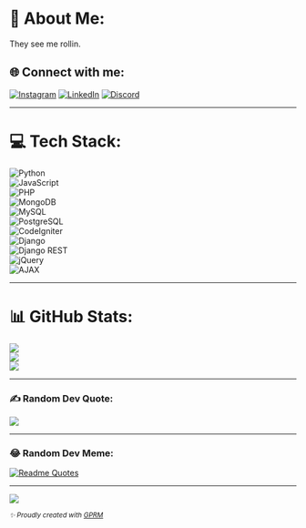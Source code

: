 # 💫 About Me:
They see me rollin.

## 🌐 Connect with me:
[![Instagram](https://img.shields.io/badge/Instagram-%23E4405F.svg?logo=Instagram&logoColor=white)](https://instagram.com/_miunin) 
[![LinkedIn](https://img.shields.io/badge/LinkedIn-%230077B5.svg?logo=linkedin&logoColor=white)](https://linkedin.com/in/nikesh-shrestha-519852289) 
[![Discord](https://img.shields.io/badge/Discord-%235865F2.svg?logo=discord&logoColor=white)](https://discord.gg/PgRkwkeC)

---

# 💻 Tech Stack:
![Python](https://img.shields.io/badge/Python-3670A0?style=flat&logo=python&logoColor=ffdd54)  
![JavaScript](https://img.shields.io/badge/JavaScript-%23323330.svg?style=flat&logo=javascript&logoColor=%23F7DF1E)  
![PHP](https://img.shields.io/badge/PHP-%23777BB4.svg?style=flat&logo=php&logoColor=white)  
![MongoDB](https://img.shields.io/badge/MongoDB-%234ea94b.svg?style=flat&logo=mongodb&logoColor=white)  
![MySQL](https://img.shields.io/badge/MySQL-4479A1.svg?style=flat&logo=mysql&logoColor=white)  
![PostgreSQL](https://img.shields.io/badge/PostgreSQL-%23316192.svg?style=flat&logo=postgresql&logoColor=white)  
![CodeIgniter](https://img.shields.io/badge/CodeIgniter%203-E44D26?style=flat&logo=codeigniter&logoColor=white)  
![Django](https://img.shields.io/badge/Django-092E20?style=flat&logo=django&logoColor=white)  
![Django REST](https://img.shields.io/badge/Django%20REST-FF1709?style=flat&logo=django&logoColor=white)  
![jQuery](https://img.shields.io/badge/jQuery-%230769AD.svg?style=flat&logo=jquery&logoColor=white)  
![AJAX](https://img.shields.io/badge/AJAX-007FFF?style=flat&logo=jquery&logoColor=white)

---

# 📊 GitHub Stats:
![](https://github-readme-stats.vercel.app/api?username=Nik-doid&theme=radical&hide_border=false&include_all_commits=true&count_private=true)  
![](https://github-readme-streak-stats.herokuapp.com/?user=Nik-doid&theme=radical&hide_border=false)  
![](https://github-readme-stats.vercel.app/api/top-langs/?username=Nik-doid&theme=radical&hide_border=false&layout=compact)

---

### ✍️ Random Dev Quote:
![](https://quotes-github-readme.vercel.app/api?type=horizontal&theme=radical)

---

### 😂 Random Dev Meme:
[![Readme Quotes](https://dev-humor.vercel.app/api?type=horizontal&theme=monokai)](https://github.com/piyushsuthar/github-readme-quotes)

---

[![](https://visitcount.itsvg.in/api?id=Nik-doid&icon=0&color=0)](https://visitcount.itsvg.in)

<sub><i>✨ Proudly created with [GPRM](https://gprm.itsvg.in)</i></sub>

